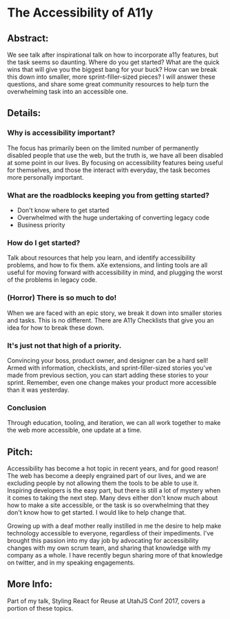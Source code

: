 # The Accessibility of A11y

## Abstract:
We see talk after inspirational talk on how to incorporate a11y features, but the task seems so daunting. Where do you get started? What are the quick wins that will give you the biggest bang for your buck? How can we break this down into smaller, more sprint-filler-sized pieces? I will answer these questions, and share some great community resources to help turn the overwhelming task into an accessible one.

## Details:

### Why is accessibility important?

The focus has primarily been on the limited number of permanently disabled people that use the web, but the truth is, we have all been disabled at some point in our lives. By focusing on accessibility features being useful for themselves, and those the interact with everyday, the task becomes more personally important.

### What are the roadblocks keeping you from getting started?

* Don't know where to get started
* Overwhelmed with the huge undertaking of converting legacy code
* Business priority

### How do I get started?

Talk about resources that help you learn, and identify accessibility problems, and how to fix them. aXe extensions, and linting tools are all useful for moving forward with accessibility in mind, and plugging the worst of the problems in legacy code. 

### (Horror) There is so much to do! 

When we are faced with an epic story, we break it down into smaller stories and tasks. This is no different. There are A11y Checklists that give you an idea for how to break these down. 

### It's just not that high of a priority.

Convincing your boss, product owner, and designer can be a hard sell! Armed with information, checklists, and sprint-filler-sized stories you've made from previous section, you can start adding these stories to your sprint. Remember, even one change makes your product more accessible than it was yesterday. 

### Conclusion
Through education, tooling, and iteration, we can all work together to make the web more accessible, one update at a time.

## Pitch:

Accessibility has become a hot topic in recent years, and for good reason! The web has become a deeply engrained part of our lives, and we are excluding people by not allowing them the tools to be able to use it. Inspiring developers is the easy part, but there is still a lot of mystery when it comes to taking the next step. Many devs either don't know much about how to make a site accessible, or the task is so overwhelming that they don't know how to get started. I would like to help change that.

Growing up with a deaf mother really instilled in me the desire to help make technology accessible to everyone, regardless of their impediments. I've brought this passion into my day job by advocating for accessibility changes with my own scrum team, and sharing that knowledge with my company as a whole. I have recently begun sharing more of that knowledge on twitter, and in my speaking engagements. 

## More Info:
Part of my talk, Styling React for Reuse at UtahJS Conf 2017, covers a portion of these topics.
